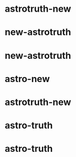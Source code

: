# astrotruth-new
# new-astrotruth
# new-astrotruth
# astro-new
# astrotruth-new
# astro-truth
# astro-truth
